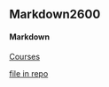 ## Markdown2600

#### Markdown

[Courses](https://courses.missouri.edu/)

[file in repo](/file1.md)
